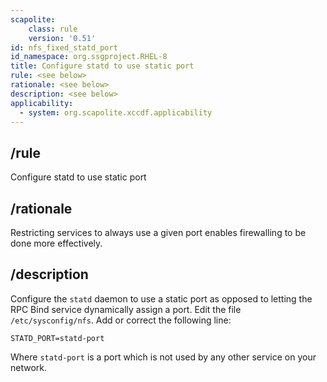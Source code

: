 ```yaml
---
scapolite:
    class: rule
    version: '0.51'
id: nfs_fixed_statd_port
id_namespace: org.ssgproject.RHEL-8
title: Configure statd to use static port
rule: <see below>
rationale: <see below>
description: <see below>
applicability:
  - system: org.scapolite.xccdf.applicability
---
```



## /rule

Configure statd to use static port

## /rationale

Restricting
services to always use a given port enables firewalling to be done more
effectively.

## /description

Configure
the `statd` daemon to use a static port as opposed to letting the RPC
Bind service dynamically assign a port. Edit the file
`/etc/sysconfig/nfs`. Add or correct the following line:

``` 
STATD_PORT=statd-port
```

Where `statd-port` is a port which is not used by any other service on
your network.
